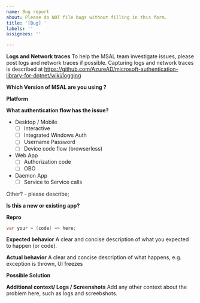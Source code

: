 ```yaml
---
name: Bug report
about: Please do NOT file bugs without filling in this form.
title: '[Bug] '
labels: ''
assignees: ''

---
```


**Logs and Network traces**
To help the MSAL team investigate issues, please post logs and network traces if possible. Capturing logs and network traces is described at https://github.com/AzureAD/microsoft-authentication-library-for-dotnet/wiki/logging

**Which Version of MSAL are you using ?**
<!-- E.g. MSAL 2.6.2, MSAL 3.0.0-preview -->

**Platform**
<!-- Ex: net45, netcore, UWP, xamarin android, xamarin iOS -->

**What authentication flow has the issue?**
* Desktop / Mobile
    * [ ] Interactive
    * [ ] Integrated Windows Auth
    * [ ] Username Password
    * [ ] Device code flow (browserless)
* Web App 
    * [ ] Authorization code
    * [ ] OBO
* Daemon App 
    * [ ] Service to Service calls

Other? - please describe;

**Is this a new or existing app?**
<!-- Ex:
a. The app is in production, and I have upgraded to a new version of MSAL
b. The app is in production, I haven't upgraded MSAL, but started seeing this issue
c. This is a new app or experiment
-->

**Repro**

```csharp
var your = (code) => here;
```

**Expected behavior**
A clear and concise description of what you expected to happen (or code).

**Actual behavior**
A clear and concise description of what happens, e.g. exception is thrown, UI freezes  

**Possible Solution**
<!--- Only if you have suggestions on a fix for the bug -->

**Additional context/ Logs / Screenshots**
Add any other context about the problem here, such as logs and screebshots. 
